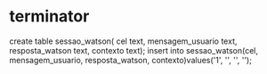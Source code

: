 # terminator
create table sessao_watson( cel text, mensagem_usuario text, resposta_watson text, contexto text);
insert into sessao_watson(cel, mensagem_usuario, resposta_watson, contexto)values('1', '', '', '');